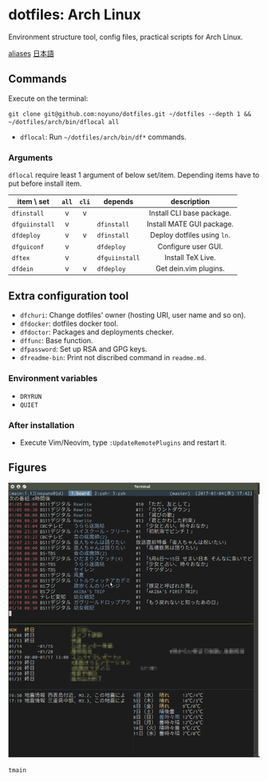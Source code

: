 # dotfiles: Arch Linux

Environment structure tool, config files, practical scripts for Arch Linux.

[aliases](https://github.com/noyuno/dotfiles/blob/master/readme-aliases.md)
[日本語](https://github.com/noyuno/dotfiles/blob/master/readme-ja.md)

## Commands

Execute on the terminal:

    git clone git@github.com:noyuno/dotfiles.git ~/dotfiles --depth 1 && ~/dotfiles/arch/bin/dflocal all

- `dflocal`: Run `~/dotfiles/arch/bin/df*` commands.

### Arguments

`dflocal` require least 1 argument of below set/item.
Depending items have to put before install item.

| item   \ set   | `all` | `cli` | depends        | description               |
| :------------: | :---: | :---: | :------------: | :-----------------------: |
| `dfinstall   ` | v     | v     |                | Install CLI base package. |
| `dfguiinstall` | v     |       | `dfinstall   ` | Install MATE GUI package. |
| `dfdeploy    ` | v     | v     | `dfinstall   ` | Deploy dotfiles using `ln`.|
| `dfguiconf   ` | v     |       | `dfdeploy    ` | Configure user GUI.       |
| `dftex       ` | v     |       | `dfguiinstall` | Install TeX Live.         |
| `dfdein      ` | v     | v     | `dfdeploy    ` | Get dein.vim plugins.     |

## Extra configuration tool

- `dfchuri`: Change dotfiles' owner (hosting URI, user name and so on).
- `dfdocker`: dotfiles docker tool.
- `dfdoctor`: Packages and deployments checker.
- `dffunc`: Base function.
- `dfpassword`: Set up RSA and GPG keys.
- `dfreadme-bin`: Print not discribed command in `readme.md`.

### Environment variables

- `DRYRUN`
- `QUIET`

### After installation

- Execute Vim/Neovim, type `:UpdateRemotePlugins` and restart it.

## Figures

![fig](https://raw.githubusercontent.com/noyuno/dotfiles/master/fig/fig.png)

    tmain

